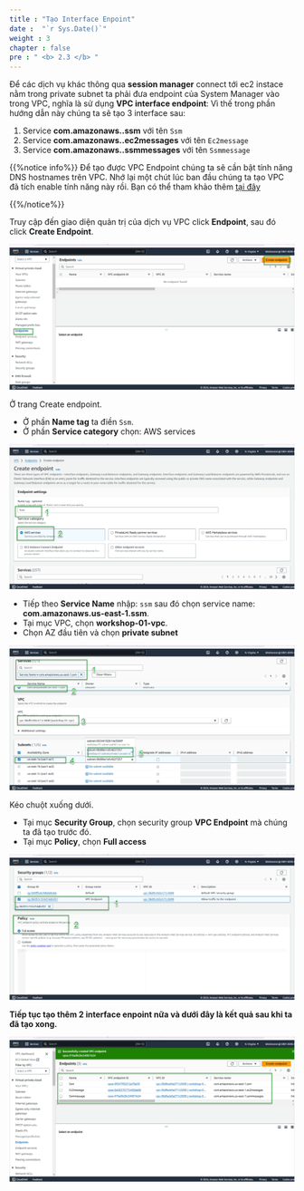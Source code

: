 ```yaml
---
title : "Tạo Interface Enpoint"
date :  "`r Sys.Date()`" 
weight : 3
chapter : false
pre : " <b> 2.3 </b> "
---
```


Để các dịch vụ khác thông qua **session manager** connect tới ec2 instace nằm trong private subnet ta phải đưa endpoint của System Manager vào trong VPC, nghĩa là sử dụng **VPC interface endpoint**:
Vì thế trong phần hướng dẫn này chúng ta sẽ tạo 3 interface sau:
1. Service **com.amazonaws.<region>.ssm** với tên `Ssm`
2. Service **com.amazonaws.<region>.ec2messages** với tên `Ec2message`
3. Service **com.amazonaws.<region>.ssmmessages** với tên `Ssmmessage`

{{%notice info%}}
Để tạo được VPC Endpoint chúng ta sẽ cần bật tính năng DNS hostnames trên VPC. Nhớ lại một chút lúc ban đầu chúng ta tạo VPC đã tích enable tính năng này rồi.
Bạn có thể tham khảo thêm [tại đây](https://docs.aws.amazon.com/systems-manager/latest/userguide/session-manager-prerequisites.html)

{{%/notice%}}

Truy cập đến giao diện quản trị của dịch vụ VPC click **Endpoint**, sau đó click **Create Endpoint**.

![ENPOINT](/images/2-prerequiste/2.3-createInterface/001-createEndpoint.png)

Ở trang Create endpoint.
- Ở phần **Name tag** ta điền `Ssm`.
- Ở phần **Service category** chọn: AWS services

![ENPOINT](/images/2-prerequiste/2.3-createInterface/002-createEndpoint.png)

- Tiếp theo **Service Name** nhập: `ssm` sau đó chọn service name: **com.amazonaws.us-east-1.ssm**.
- Tại mục VPC, chọn **workshop-01-vpc**.
- Chọn AZ đầu tiên và chọn **private subnet**

![ENPOINT](/images/2-prerequiste/2.3-createInterface/003-createEndpoint.png)

Kéo chuột xuống dưới.
- Tại mục **Security Group**, chọn security group **VPC Endpoint** mà chúng ta đã tạo trước đó.
- Tại mục **Policy**, chọn **Full access**

![ENPOINT](/images/2-prerequiste/2.3-createInterface/004-createEndpoint.png)

**Tiếp tục tạo thêm 2 interface enpoint nữa và dưới đây là kết quả sau khi ta đã tạo xong.**

![ENPOINT](/images/2-prerequiste/2.3-createInterface/005-createEndpoint.png)